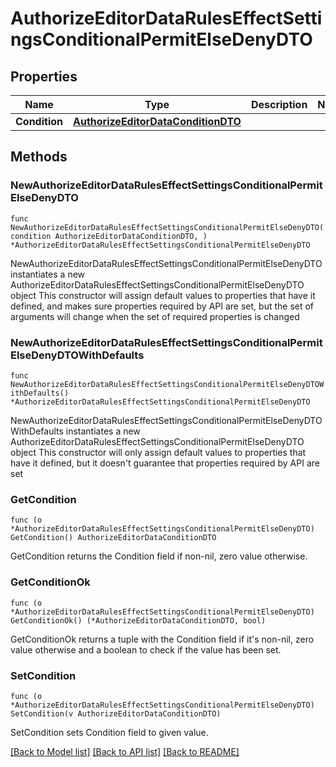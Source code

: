 # AuthorizeEditorDataRulesEffectSettingsConditionalPermitElseDenyDTO

## Properties

Name | Type | Description | Notes
------------ | ------------- | ------------- | -------------
**Condition** | [**AuthorizeEditorDataConditionDTO**](AuthorizeEditorDataConditionDTO.md) |  | 

## Methods

### NewAuthorizeEditorDataRulesEffectSettingsConditionalPermitElseDenyDTO

`func NewAuthorizeEditorDataRulesEffectSettingsConditionalPermitElseDenyDTO(condition AuthorizeEditorDataConditionDTO, ) *AuthorizeEditorDataRulesEffectSettingsConditionalPermitElseDenyDTO`

NewAuthorizeEditorDataRulesEffectSettingsConditionalPermitElseDenyDTO instantiates a new AuthorizeEditorDataRulesEffectSettingsConditionalPermitElseDenyDTO object
This constructor will assign default values to properties that have it defined,
and makes sure properties required by API are set, but the set of arguments
will change when the set of required properties is changed

### NewAuthorizeEditorDataRulesEffectSettingsConditionalPermitElseDenyDTOWithDefaults

`func NewAuthorizeEditorDataRulesEffectSettingsConditionalPermitElseDenyDTOWithDefaults() *AuthorizeEditorDataRulesEffectSettingsConditionalPermitElseDenyDTO`

NewAuthorizeEditorDataRulesEffectSettingsConditionalPermitElseDenyDTOWithDefaults instantiates a new AuthorizeEditorDataRulesEffectSettingsConditionalPermitElseDenyDTO object
This constructor will only assign default values to properties that have it defined,
but it doesn't guarantee that properties required by API are set

### GetCondition

`func (o *AuthorizeEditorDataRulesEffectSettingsConditionalPermitElseDenyDTO) GetCondition() AuthorizeEditorDataConditionDTO`

GetCondition returns the Condition field if non-nil, zero value otherwise.

### GetConditionOk

`func (o *AuthorizeEditorDataRulesEffectSettingsConditionalPermitElseDenyDTO) GetConditionOk() (*AuthorizeEditorDataConditionDTO, bool)`

GetConditionOk returns a tuple with the Condition field if it's non-nil, zero value otherwise
and a boolean to check if the value has been set.

### SetCondition

`func (o *AuthorizeEditorDataRulesEffectSettingsConditionalPermitElseDenyDTO) SetCondition(v AuthorizeEditorDataConditionDTO)`

SetCondition sets Condition field to given value.



[[Back to Model list]](../README.md#documentation-for-models) [[Back to API list]](../README.md#documentation-for-api-endpoints) [[Back to README]](../README.md)


